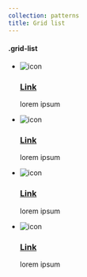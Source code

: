 ```yaml
---
collection: patterns
title: Grid list
---
```


<div class="row" id="grid-list">
    <h4>.grid-list</h4>
    <ul class="grid-list col-12 no-bullets no-margin-bottom">
        <li class="grid-list__item col-6">
            <div class="col-1 ">
                <img class="grid-list__img" src="https://placeholdit.imgix.net/~text?txtsize=8&amp;txt=60%C3%9760&amp;w=60&amp;h=60" alt="icon">
            </div>
            <div class="col-3 last-col">
                <h3><a class="p-link--external" href="#">Link</a></h3>
                <p>lorem ipsum</p>
            </div>
        </li>
        <li class="grid-list__item col-6 last-col">
            <div class="col-1 ">
                <img class="grid-list__img" src="https://placeholdit.imgix.net/~text?txtsize=8&amp;txt=60%C3%9760&amp;w=60&amp;h=60" alt="icon">
            </div>
            <div class="col-3 last-col">
                <h3><a class="p-link--external" href="#">Link</a></h3>
                <p>lorem ipsum</p>
            </div>
        </li>
        <li class="grid-list__item col-6 last-row">
            <div class="col-1 ">
                <img class="grid-list__img" src="https://placeholdit.imgix.net/~text?txtsize=8&amp;txt=60%C3%9760&amp;w=60&amp;h=60" alt="icon">
            </div>
            <div class="col-3 last-col">
                <h3><a class="p-link--external" href="#">Link</a></h3>
                <p>lorem ipsum</p>
            </div>
        </li>
        <li class="grid-list__item col-6 last-col last-row">
            <div class="col-1 ">
                <img class="grid-list__img" src="https://placeholdit.imgix.net/~text?txtsize=8&amp;txt=60%C3%9760&amp;w=60&amp;h=60" alt="icon">
            </div>
            <div class="col-3 last-col">
                <h3><a class="p-link--external" href="#">Link</a></h3>
                <p>lorem ipsum</p>
            </div>
        </li>
    </ul>
</div>
